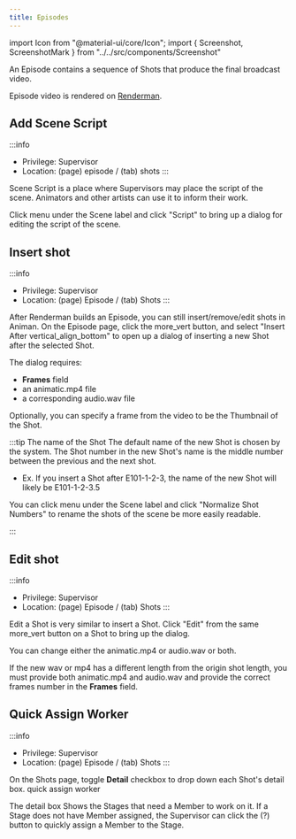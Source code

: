 ```yaml
---
title: Episodes
---
```

import Icon from "@material-ui/core/Icon";
import { Screenshot, ScreenshotMark } from "../../src/components/Screenshot"

An Episode contains a sequence of Shots that produce the final broadcast video.

Episode video is rendered on [Renderman](renderman/intro).

## Add Scene Script
:::info
- Privilege: Supervisor
- Location: (page) episode / (tab) shots
:::

Scene Script is a place where Supervisors may place the script of the scene.  Animators and other artists can use it to inform their work.

Click <Icon>menu</Icon> under the Scene label and click "Script" to bring up a dialog for
editing the script of the scene.

<Screenshot image="/screenshot/episode_shots.png">
  <ScreenshotMark x="8.6%" y="71.5%" width="4.8%" height="8.5%" textPosition="right" borderRadius="50%"></ScreenshotMark>
</Screenshot>

## Insert shot
:::info
- Privilege: Supervisor
- Location: (page) Episode / (tab) Shots
:::

After Renderman builds an Episode, you can still insert/remove/edit shots in Animan.
On the Episode page, click the <Icon>more_vert</Icon> button, and select "Insert After <Icon>vertical_align_bottom</Icon>" to open up a dialog
of inserting a new Shot after the selected Shot.

<Screenshot image="/screenshot/episode_shows_options.png">
  <ScreenshotMark x="45.3%" y="42%" width="6%" height="8.5%" textPosition="right" borderRadius="50%"></ScreenshotMark>
</Screenshot>

The dialog requires:

- **Frames** field
- an animatic.mp4 file
- a corresponding audio.wav file

Optionally, you can specify a frame from the video to be the Thumbnail of the Shot.

<Screenshot image="/screenshot/episode_shows_insert_shot.png">
</Screenshot>

:::tip The name of the Shot
The default name of the new Shot is chosen by the system.
The Shot number in the new Shot's name is the middle number between the previous and the next shot.
- Ex. If you insert a Shot after E101-1-2-3, the name of the new Shot will likely be E101-1-2-3.5

You can click <Icon>menu</Icon> under the Scene label and click "Normalize Shot Numbers" to
rename the shots of the scene be more easily readable.

<Screenshot image="/screenshot/episode_shows_normalize_shotnames.png">
    <ScreenshotMark x="12%" y="37.5%" width="9%" height="15%" textPosition="right" borderRadius="50%"></ScreenshotMark>
    <ScreenshotMark x="35%" y="79%" width="52%" height="16%" textPosition="right" borderRadius="10px"></ScreenshotMark>
</Screenshot>
:::

## Edit shot
:::info
- Privilege: Supervisor
- Location: (page) Episode / (tab) Shots
:::

Edit a Shot is very similar to insert a Shot. Click "Edit" from the same <Icon>more_vert</Icon> button
on a Shot to bring up the dialog.

<Screenshot image="/screenshot/episode_shows_options.png">
    <ScreenshotMark x="57%" y="51.5%" width="18%" height="10%" textPosition="right" borderRadius="10px"></ScreenshotMark>
</Screenshot>

You can change either the animatic.mp4 or audio.wav or both.

If the new wav or mp4 has a different length from the origin shot length, you must provide both animatic.mp4 and audio.wav and
provide the correct frames number in the **Frames** field.

## Quick Assign Worker
:::info
- Privilege: Supervisor
- Location: (page) Episode / (tab) Shots
:::

On the Shots page, toggle **Detail** checkbox to drop down each Shot's detail box.
<Screenshot image="/screenshot/episode_shots_detail.png">
  <ScreenshotMark x="93.5%" y="24%" width="10%" height="8%" textPosition="right" borderRadius="10px"></ScreenshotMark>
  <ScreenshotMark x="29.2%" y="66%" width="4.6%" height="9%" textPosition="right" borderRadius="50%">
    quick assign worker
  </ScreenshotMark>
</Screenshot>

The detail box Shows the Stages that need a Member to work on it. If a Stage does not have Member assigned, the Supervisor
can click the (?) button to quickly assign a Member to the Stage.
